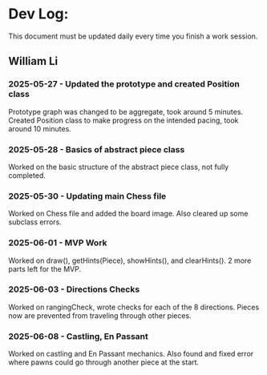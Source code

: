 # Dev Log:

This document must be updated daily every time you finish a work session.

## William Li

### 2025-05-27 - Updated the prototype and created Position class
Prototype graph was changed to be aggregate, took around 5 minutes.  
Created Position class to make progress on the intended pacing, took around 10 minutes.

### 2025-05-28 - Basics of abstract piece class
Worked on the basic structure of the abstract piece class, not fully completed.

### 2025-05-30 - Updating main Chess file
Worked on Chess file and added the board image. Also cleared up some subclass errors.

### 2025-06-01 - MVP Work
Worked on draw(), getHints(Piece), showHints(), and clearHints(). 2 more parts left for the MVP.

### 2025-06-03 - Directions Checks
Worked on rangingCheck, wrote checks for each of the 8 directions. Pieces now are prevented from traveling through other pieces.

### 2025-06-08 - Castling, En Passant
Worked on castling and En Passant mechanics. Also found and fixed error where pawns could go through another piece at the start.
